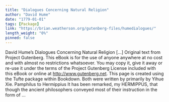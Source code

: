 ```yaml
---
title: "Dialogues Concerning Natural Religion"
author: "David Hume"
date: "1779-01-01"
tags: [Package]
link: "https://brian.weatherson.org/gutenberg-files/humedialogues/"
length_weight: "0%"
pinned: false
---
```


David Hume’s Dialogues Concerning Natural Religion [...] Original text from Project Gutenberg. This eBook is for the use of anyone anywhere at no cost and with almost no restrictions whatsoever. You may copy it, give it away or re-use it under the terms of the Project Gutenberg License included with this eBook or online at http://www.gutenberg.net. This page is created using the Tufte package within Bookdown. Both were written by primarily by Yihue Xie. Pamphilus to Hermippius It has been remarked, my HERMIPPUS, that though the ancient philosophers
conveyed most of their instruction in the form of ...

